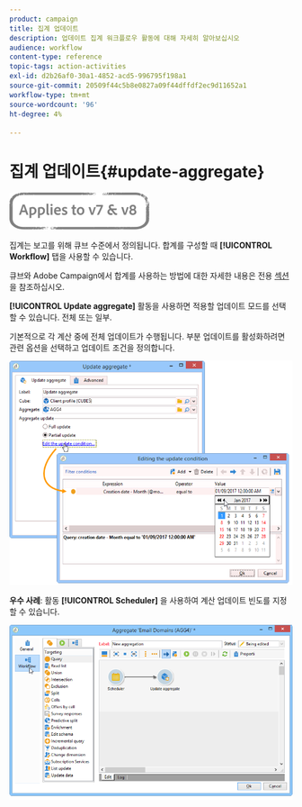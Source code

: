 ```yaml
---
product: campaign
title: 집계 업데이트
description: 업데이트 집계 워크플로우 활동에 대해 자세히 알아보십시오
audience: workflow
content-type: reference
topic-tags: action-activities
exl-id: d2b26af0-30a1-4852-acd5-996795f198a1
source-git-commit: 20509f44c5b8e0827a09f44dffdf2ec9d11652a1
workflow-type: tm+mt
source-wordcount: '96'
ht-degree: 4%

---
```


# 집계 업데이트{#update-aggregate}

![](../../assets/common.svg)

집계는 보고를 위해 큐브 수준에서 정의됩니다. 합계를 구성할 때 **[!UICONTROL Workflow]** 탭을 사용할 수 있습니다.

큐브와 Adobe Campaign에서 합계를 사용하는 방법에 대한 자세한 내용은 전용 [섹션](../../reporting/using/concepts-and-methodology.md#calculating-and-using-aggregates)을 참조하십시오.

**[!UICONTROL Update aggregate]** 활동을 사용하면 적용할 업데이트 모드를 선택할 수 있습니다. 전체 또는 일부.

기본적으로 각 계산 중에 전체 업데이트가 수행됩니다. 부분 업데이트를 활성화하려면 관련 옵션을 선택하고 업데이트 조건을 정의합니다.

![](assets/s_advuser_cube_agregate_05.png)

**우수 사례**: 활동 **[!UICONTROL Scheduler]** 을 사용하여 계산 업데이트 빈도를 지정할 수 있습니다.

![](assets/s_advuser_cube_agregate_04.png)

